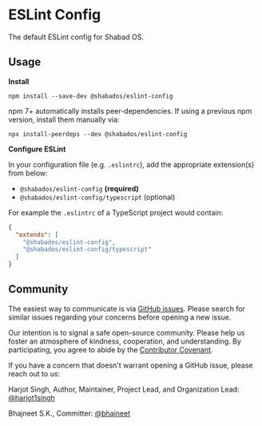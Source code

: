 # ESLint Config

The default ESLint config for Shabad OS.

## Usage

**Install**

```shell
npm install --save-dev @shabados/eslint-config
```

npm 7+ automatically installs peer-dependencies. If using a previous npm version, install them manually via:

```shell
npx install-peerdeps --dev @shabados/eslint-config
```

**Configure ESLint**

In your configuration file (e.g. `.eslintrc`), add the appropriate extension(s) from below:

- `@shabados/eslint-config` **(required)**
- `@shabados/eslint-config/typescript` (optional)

For example the `.eslintrc` of a TypeScript project would contain:

```json
{
  "extends": [
    "@shabados/eslint-config",
    "@shabados/eslint-config/typescript"
  ]
}
```

## Community

The easiest way to communicate is via [GitHub issues](https://github.com/shabados/eslint-config/issues). Please search for similar issues regarding your concerns before opening a new issue.

Our intention is to signal a safe open-source community. Please help us foster an atmosphere of kindness, cooperation, and understanding. By participating, you agree to abide by the [Contributor Covenant](https://github.com/shabados/.github/blob/main/CODE_OF_CONDUCT.md).

If you have a concern that doesn't warrant opening a GitHub issue, please reach out to us:

Harjot Singh, Author, Maintainer, Project Lead, and Organization Lead: [@harjot1singh](https://github.com/harjot1singh)

Bhajneet S.K., Committer: [@bhajneet](https://github.com/bhajneet/)

